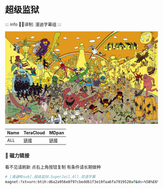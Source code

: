 # 超级监狱

::: info
✍🏻译制: 漫迪字幕组
:::

![thumb-1920-215087.jpg](thumb-1920-215087.jpg)

| Name | TeraCloud | MDpan |
| --- | --- | --- |
| ALL |[链接](https://kita.teracloud.jp/share/117271d1ce338002) |[链接](https://mdpan.tk/%E8%B6%85%E7%BA%A7%E7%9B%91%E7%8B%B1) |

### 🧲 磁力链接

看不见请刷新 点右上角按钮复制 有条件请长期做种

```bash
# [漫迪MDsub].超级监狱.SuperJail.All.双语字幕
magnet:?xt=urn:btih:d6a2a956e8f97cbedd61f3e19faa6fa7919520af&dn=%5B%E6%BC%AB%E8%BF%AAMDsub%5D.%E8%B6%85%E7%BA%A7%E7%9B%91%E7%8B%B1.SuperJail.All.%E5%8F%8C%E8%AF%AD%E5%AD%97%E5%B9%95&tr=http%3A%2F%2Falltorrents.net%3A80%2Fbt%2Fannounce.php&tr=http%3A%2F%2Fbluebird-hd.org%2Fannounce.php&tr=http%3A%2F%2Fwww.thetradersden.org%2Fforums%2Ftracker%2Fannounce.php&tr=http%3A%2F%2Ftracker.trancetraffic.com%3A80%2Fannounce.php&tr=http%3A%2F%2Firrenhaus.dyndns.dk%3A80%2Fannounce.php&tr=http%3A%2F%2F1337.abcvg.info%3A80%2Fannounce&tr=http%3A%2F%2Fbt.beatrice-raws.org%3A80%2Fannounce&tr=http%3A%2F%2Fwww.tribalmixes.com%3A80%2Fannounce.php&tr=http%3A%2F%2Fwww.wareztorrent.com%3A80%2Fannounce
```